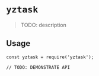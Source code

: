 # `yztask`

> TODO: description

## Usage

```
const yztask = require('yztask');

// TODO: DEMONSTRATE API
```

